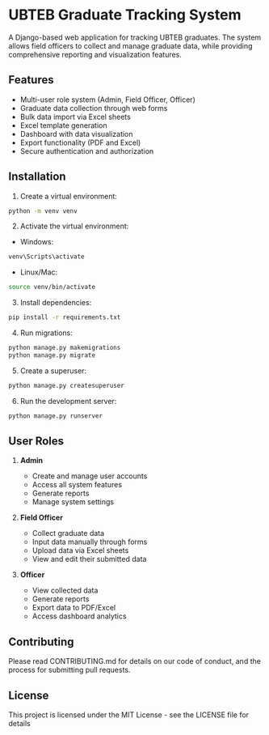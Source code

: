 # UBTEB Graduate Tracking System

A Django-based web application for tracking UBTEB graduates. The system allows field officers to collect and manage graduate data, while providing comprehensive reporting and visualization features.

## Features

- Multi-user role system (Admin, Field Officer, Officer)
- Graduate data collection through web forms
- Bulk data import via Excel sheets
- Excel template generation
- Dashboard with data visualization
- Export functionality (PDF and Excel)
- Secure authentication and authorization

## Installation

1. Create a virtual environment:
```bash
python -m venv venv
```

2. Activate the virtual environment:
- Windows:
```bash
venv\Scripts\activate
```
- Linux/Mac:
```bash
source venv/bin/activate
```

3. Install dependencies:
```bash
pip install -r requirements.txt
```

4. Run migrations:
```bash
python manage.py makemigrations
python manage.py migrate
```

5. Create a superuser:
```bash
python manage.py createsuperuser
```

6. Run the development server:
```bash
python manage.py runserver
```

## User Roles

1. **Admin**
   - Create and manage user accounts
   - Access all system features
   - Generate reports
   - Manage system settings

2. **Field Officer**
   - Collect graduate data
   - Input data manually through forms
   - Upload data via Excel sheets
   - View and edit their submitted data

3. **Officer**
   - View collected data
   - Generate reports
   - Export data to PDF/Excel
   - Access dashboard analytics

## Contributing

Please read CONTRIBUTING.md for details on our code of conduct, and the process for submitting pull requests.

## License

This project is licensed under the MIT License - see the LICENSE file for details
